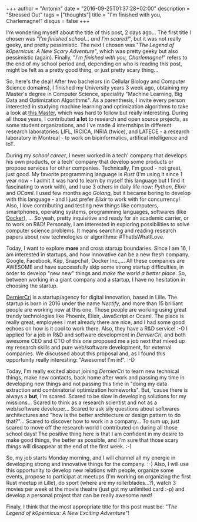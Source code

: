 +++
author = "Antonin"
date = "2016-09-25T01:37:28+02:00"
description = "Stressed Out"
tags = ["thoughts"]
title = "I'm finished with you, Charlemagne!"
disqus = false
+++

I'm wondering myself about the title of this post, 2 days ago... The first title I chosen was "_I'm finished school... and I'm scared!_", but it was not really geeky, and pretty pessimistic. The next I chosen was "_The Legend of k0pernicus: A New Scary Adventure_", which was pretty geeky but also pessimistic (again). Finally, "_I'm finished with you, Charlemagne!_" refers to the end of my school period and, depending on who is reading this post, might be felt as a pretty good thing, or just pretty scary thing...

So, here's the deal!
After two bachelors (in Cellular Biology and Computer Science domains), I finished my University years 3 week ago, obtaining my Master's degree in Computer Science, speciality "Machine Learning, Big Data and Optimization Algorithms".
As a parenthesis, I invite every person interested in studying machine learning and optimization algorithms to take a look at <a href="http://fil.univ-lille1.fr/master-informatique/master-2-mocad">this Master</a>, which was hard to follow but really interesting.
During all those years, I contributed **a lot** to research and open source projects, as some student organizations, and I've made 4 internships in different research laboratories: LIFL, IRCICA, INRIA (twice), and LATECE - a research laboratory in Montreal - to work on bioinformatics, artifical intelligence and IoT.

During my _school career_, I never worked in a tech' company that develops his own products, or a tech' company that develop some products or propose services for other companies.
Technically, I'm good - not great, just good.
My favorite programming language is _Rust_ (I'm using it since 1 year now - I admit it was hard to learn by myself this language but I find it fascinating to work with), and I use 3 others in daily life now: _Python_, _Elixir_ and _OCaml_.
I used few months ago _Golang_, but it became boring to develop with this language - and I just prefer _Elixir_ to work with for concurrency!
Also, I love contributing and testing new things like computers, smartphones, operating systems, programming languages, softwares (like <a href="https://docker.com">Docker</a>), ...
So yeah, pretty inquisitive and ready for an academic carrier, or to work on R&D!
Personaly, I am interested in exploring possibilities to solve computer science problems.
It means searching and reading research papers about new technologies or algorithms: #ThatIsWhatILove.

Today, I want to explore **more** and cross startup boundaries.
Since I am 16, I am interested in startups, and how innovative can be a new fresh company.
Google, Facebook, Kiip, Snapchat, Docker Inc.,...
All these companies are AWESOME and have successfully skip some strong startup difficulties, in order to develop "new new" things and _make the world a better place_.
So, between working in a giant company and a startup, I have no hesitation in choosing the startup.

<a href="http://derniercri.io">DernierCri</a> is a startup/agency for digital innovation, based in Lille.
The startup is born in 2016 under the name _Nectify_, and more than 15 brilliant people are working now at this one.
Those people are working using great trendy technologies like Phoenix, Elixir, JavaScript or Ocaml.
The place is really great, employees I met already there are nice, and I had some good echoes on how is it cool to work there.
Also, they have a R&D service! :-O
I applied for a job in R&D and software development in _DernierCri_, and both awesome CEO and CTO of this one proposed me a job next that mixed up my research skills and pure web/software development, for external companies.
We discussed about this proposal and, as I found this opportunity really interesting: "Awesome! I'm in!". :-D

Today, I'm really excited about joining _DernierCri_ to learn new technical things, make new contacts, back home after work and passing my time in developing new things and not passing this time in "doing my data extraction and combinatorial optimization homeworks".
But, 'cause there is always a **but**, I'm scared.
Scared to be slow in developing solutions for my missions...
Scared to think as a research scientist and not as a web/software developer...
Scared to ask sily questions about softwares architectures and "how is the better architecture or design pattern to do that?"...
Scared to discover how to work in a company...
To sum up, just scared to move off the research world I contributed on during all those school days!
The positive thing here is that I am confident in my desire to make good things, the better as possible, and I'm sure that those scary _things_ will disappear at the end of the first week. :-)

So, my job starts Monday morning, and I will channel all my energie in developing strong and innovative things for the company. :-)
Also, I will use this opportunity to develop new relations with people, organize some events, propose to participat at meetups (I'm working on organizing the first Rust meetup in Lille), do sport (where are my rollerblades...?), watch 3 movies per week at the movie theatre (just got my unlimited card :-p) and develop a personal project that can be really awesome next!

Finaly, I think that the most appropriate title for this post must be: "_The Legend of k0pernicus: A New Exciting Adventure_"!
